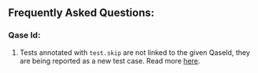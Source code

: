 ## Frequently Asked Questions:

### Qase Id:
1. Tests annotated with `test.skip` are not linked to the given QaseId, they are being reported as a new test case. Read more [here](./faq/skipped-results-create-new-test-cases.md). 
